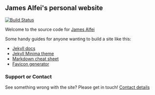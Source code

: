 ## James Alfei's personal website

[![Build Status](https://travis-ci.org/jamesalfei/jamesalfei.github.io.svg?branch=master)](https://travis-ci.org/jamesalfei/jamesalfei.github.io)

Welcome to the source code for [James Alfei][jamesalfei-website]

Some handy guides for anyone wanting to build a site like this:

* [Jekyll docs](https://jekyllrb.com/docs/)
* [Jekyll Minima theme](https://github.com/jekyll/minima)
* [Markdown cheat sheet](https://github.com/adam-p/markdown-here/wiki/Markdown-Cheatsheet)
* [Favicon generator](https://realfavicongenerator.net)

### Support or Contact

See something wrong with the site? Please get in touch! [Contact details][jamesalfei-about]

[jamesalfei-website]: https://www.jamesalfei.co.uk
[jamesalfei-about]: https://www.jamesalfei.co.uk/about

